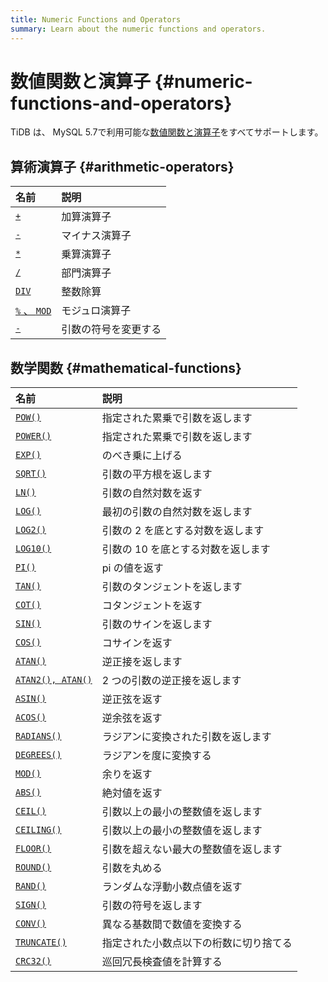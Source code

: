 ```yaml
---
title: Numeric Functions and Operators
summary: Learn about the numeric functions and operators.
---
```


# 数値関数と演算子 {#numeric-functions-and-operators}

TiDB は、 MySQL 5.7で利用可能な[数値関数と演算子](https://dev.mysql.com/doc/refman/5.7/en/numeric-functions.html)をすべてサポートします。

## 算術演算子 {#arithmetic-operators}

| 名前                                                                                                       | 説明         |
| :------------------------------------------------------------------------------------------------------- | :--------- |
| [`+`](https://dev.mysql.com/doc/refman/5.7/en/arithmetic-functions.html#operator_plus)                   | 加算演算子      |
| [`-`](https://dev.mysql.com/doc/refman/5.7/en/arithmetic-functions.html#operator_minus)                  | マイナス演算子    |
| [`*`](https://dev.mysql.com/doc/refman/5.7/en/arithmetic-functions.html#operator_times)                  | 乗算演算子      |
| [`/`](https://dev.mysql.com/doc/refman/5.7/en/arithmetic-functions.html#operator_divide)                 | 部門演算子      |
| [`DIV`](https://dev.mysql.com/doc/refman/5.7/en/arithmetic-functions.html#operator_div)                  | 整数除算       |
| [`%` 、 <code>MOD</code>](https://dev.mysql.com/doc/refman/5.7/en/arithmetic-functions.html#operator_mod) | モジュロ演算子    |
| [`-`](https://dev.mysql.com/doc/refman/5.7/en/arithmetic-functions.html#operator_unary-minus)            | 引数の符号を変更する |

## 数学関数 {#mathematical-functions}

| 名前                                                                                                      | 説明                  |
| :------------------------------------------------------------------------------------------------------ | :------------------ |
| [`POW()`](https://dev.mysql.com/doc/refman/5.7/en/mathematical-functions.html#function_pow)             | 指定された累乗で引数を返します     |
| [`POWER()`](https://dev.mysql.com/doc/refman/5.7/en/mathematical-functions.html#function_power)         | 指定された累乗で引数を返します     |
| [`EXP()`](https://dev.mysql.com/doc/refman/5.7/en/mathematical-functions.html#function_exp)             | のべき乗に上げる            |
| [`SQRT()`](https://dev.mysql.com/doc/refman/5.7/en/mathematical-functions.html#function_sqrt)           | 引数の平方根を返します         |
| [`LN()`](https://dev.mysql.com/doc/refman/5.7/en/mathematical-functions.html#function_ln)               | 引数の自然対数を返す          |
| [`LOG()`](https://dev.mysql.com/doc/refman/5.7/en/mathematical-functions.html#function_log)             | 最初の引数の自然対数を返します     |
| [`LOG2()`](https://dev.mysql.com/doc/refman/5.7/en/mathematical-functions.html#function_log2)           | 引数の 2 を底とする対数を返します  |
| [`LOG10()`](https://dev.mysql.com/doc/refman/5.7/en/mathematical-functions.html#function_log10)         | 引数の 10 を底とする対数を返します |
| [`PI()`](https://dev.mysql.com/doc/refman/5.7/en/mathematical-functions.html#function_pi)               | pi の値を返す            |
| [`TAN()`](https://dev.mysql.com/doc/refman/5.7/en/mathematical-functions.html#function_tan)             | 引数のタンジェントを返します      |
| [`COT()`](https://dev.mysql.com/doc/refman/5.7/en/mathematical-functions.html#function_cot)             | コタンジェントを返す          |
| [`SIN()`](https://dev.mysql.com/doc/refman/5.7/en/mathematical-functions.html#function_sin)             | 引数のサインを返します         |
| [`COS()`](https://dev.mysql.com/doc/refman/5.7/en/mathematical-functions.html#function_cos)             | コサインを返す             |
| [`ATAN()`](https://dev.mysql.com/doc/refman/5.7/en/mathematical-functions.html#function_atan)           | 逆正接を返します            |
| [`ATAN2(), ATAN()`](https://dev.mysql.com/doc/refman/5.7/en/mathematical-functions.html#function_atan2) | 2 つの引数の逆正接を返します     |
| [`ASIN()`](https://dev.mysql.com/doc/refman/5.7/en/mathematical-functions.html#function_asin)           | 逆正弦を返す              |
| [`ACOS()`](https://dev.mysql.com/doc/refman/5.7/en/mathematical-functions.html#function_acos)           | 逆余弦を返す              |
| [`RADIANS()`](https://dev.mysql.com/doc/refman/5.7/en/mathematical-functions.html#function_radians)     | ラジアンに変換された引数を返します   |
| [`DEGREES()`](https://dev.mysql.com/doc/refman/5.7/en/mathematical-functions.html#function_degrees)     | ラジアンを度に変換する         |
| [`MOD()`](https://dev.mysql.com/doc/refman/5.7/en/mathematical-functions.html#function_mod)             | 余りを返す               |
| [`ABS()`](https://dev.mysql.com/doc/refman/5.7/en/mathematical-functions.html#function_abs)             | 絶対値を返す              |
| [`CEIL()`](https://dev.mysql.com/doc/refman/5.7/en/mathematical-functions.html#function_ceil)           | 引数以上の最小の整数値を返します    |
| [`CEILING()`](https://dev.mysql.com/doc/refman/5.7/en/mathematical-functions.html#function_ceiling)     | 引数以上の最小の整数値を返します    |
| [`FLOOR()`](https://dev.mysql.com/doc/refman/5.7/en/mathematical-functions.html#function_floor)         | 引数を超えない最大の整数値を返します  |
| [`ROUND()`](https://dev.mysql.com/doc/refman/5.7/en/mathematical-functions.html#function_round)         | 引数を丸める              |
| [`RAND()`](https://dev.mysql.com/doc/refman/5.7/en/mathematical-functions.html#function_rand)           | ランダムな浮動小数点値を返す      |
| [`SIGN()`](https://dev.mysql.com/doc/refman/5.7/en/mathematical-functions.html#function_sign)           | 引数の符号を返します          |
| [`CONV()`](https://dev.mysql.com/doc/refman/5.7/en/mathematical-functions.html#function_conv)           | 異なる基数間で数値を変換する      |
| [`TRUNCATE()`](https://dev.mysql.com/doc/refman/5.7/en/mathematical-functions.html#function_truncate)   | 指定された小数点以下の桁数に切り捨てる |
| [`CRC32()`](https://dev.mysql.com/doc/refman/5.7/en/mathematical-functions.html#function_crc32)         | 巡回冗長検査値を計算する        |
